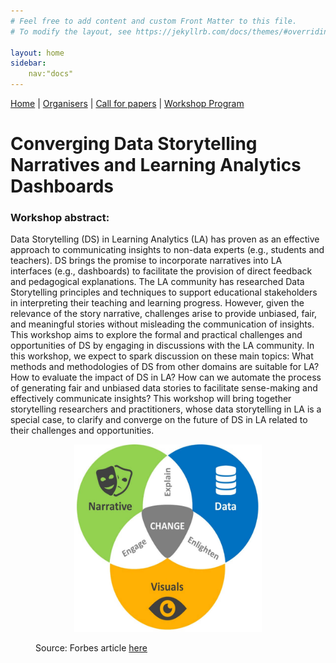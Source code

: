 ```yaml
---
# Feel free to add content and custom Front Matter to this file.
# To modify the layout, see https://jekyllrb.com/docs/themes/#overriding-theme-defaults

layout: home
sidebar:
	nav:"docs"
---
```


[Home](/index) | [Organisers](/about) | [Call for papers](/call) | [Workshop 
Program](/program) 

# Converging Data Storytelling Narratives and Learning Analytics Dashboards

### Workshop abstract:

Data Storytelling (DS) in Learning Analytics (LA) has proven as an effective approach to 
communicating insights to non-data experts (e.g., students and teachers). DS brings the promise to 
incorporate narratives into LA interfaces (e.g., dashboards) to facilitate the provision of direct 
feedback and pedagogical explanations. The LA community has researched Data Storytelling principles 
and techniques to support educational stakeholders in interpreting their teaching and learning 
progress. However, given the relevance of the story narrative, challenges arise to provide 
unbiased, fair, and meaningful stories without misleading the communication of insights. This 
workshop aims to explore the formal and practical challenges and opportunities of DS by engaging in 
discussions with the LA community. In this workshop, we expect to spark discussion on these main 
topics: What methods and methodologies of DS from other domains are suitable for LA? How to 
evaluate the impact of DS in LA? How can we automate the process of generating fair and unbiased 
data stories to facilitate sense-making and effectively communicate insights? This workshop will 
bring together storytelling researchers and practitioners, whose data storytelling in LA is a 
special case, to clarify and converge on the future of DS in LA related to their challenges and 
opportunities. 

<figure>
	<p align="center">
    		<img src="data-story.jpg" width="300" height="300" alt="Data, visualisation, and Narrative">
    		<figcaption>
			Source: Forbes article <a 
href="https://www.forbes.com/sites/brentdykes/2016/03/31/data-storytelling-the-essential-data-science-skill-everyone-needs/?sh=6d0b0ede52ad">here</a>
		</figcaption> 
	</p>
</figure>

